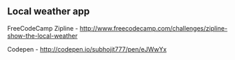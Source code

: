 Local weather app
-----------------
FreeCodeCamp Zipline - http://www.freecodecamp.com/challenges/zipline-show-the-local-weather

Codepen - http://codepen.io/subhojit777/pen/eJWwYx
